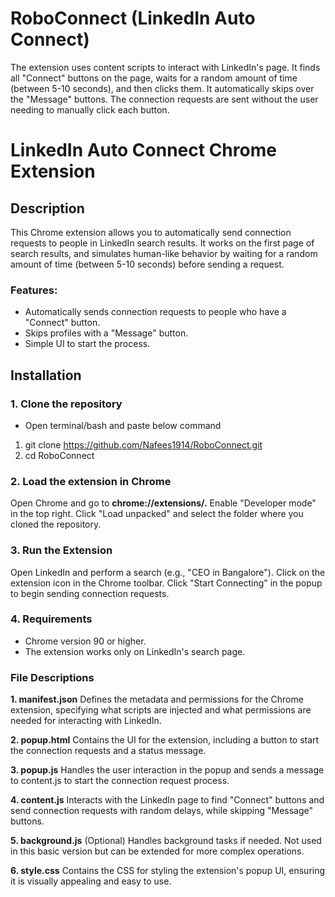 # RoboConnect (LinkedIn Auto Connect)
The extension uses content scripts to interact with LinkedIn's page. It finds all "Connect" buttons on the page, waits for a random amount of time (between 5-10 seconds), and then clicks them. It automatically skips over the "Message" buttons. The connection requests are sent without the user needing to manually click each button.


# LinkedIn Auto Connect Chrome Extension

## Description
This Chrome extension allows you to automatically send connection requests to people in LinkedIn search results. It works on the first page of search results, and simulates human-like behavior by waiting for a random amount of time (between 5-10 seconds) before sending a request.

### Features:
- Automatically sends connection requests to people who have a "Connect" button.
- Skips profiles with a "Message" button.
- Simple UI to start the process.

## Installation

### 1. Clone the repository

- Open terminal/bash and paste below command
1. git clone https://github.com/Nafees1914/RoboConnect.git
2. cd RoboConnect

### 2. Load the extension in Chrome
Open Chrome and go to **chrome://extensions/.**
Enable "Developer mode" in the top right.
Click "Load unpacked" and select the folder where you cloned the repository.

### 3. Run the Extension
Open LinkedIn and perform a search (e.g., "CEO in Bangalore").
Click on the extension icon in the Chrome toolbar.
Click "Start Connecting" in the popup to begin sending connection requests.

### 4. Requirements
- Chrome version 90 or higher.
- The extension works only on LinkedIn's search page.

### File Descriptions
**1. manifest.json**
Defines the metadata and permissions for the Chrome extension, specifying what scripts are injected and what permissions are needed for interacting with LinkedIn.

**2. popup.html**
Contains the UI for the extension, including a button to start the connection requests and a status message.

**3. popup.js**
Handles the user interaction in the popup and sends a message to content.js to start the connection request process.

**4. content.js**
Interacts with the LinkedIn page to find "Connect" buttons and send connection requests with random delays, while skipping "Message" buttons.

**5. background.js**
(Optional) Handles background tasks if needed. Not used in this basic version but can be extended for more complex operations.

**6. style.css**
Contains the CSS for styling the extension's popup UI, ensuring it is visually appealing and easy to use.
